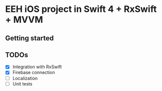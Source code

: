 # EEH iOS project in Swift 4 + RxSwift + MVVM


## Getting started


## TODOs

*   [x] Integration with RxSwift
*   [x] Firebase connection
*   [ ] Localization
*   [ ] Unit tests
